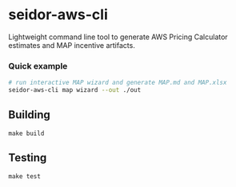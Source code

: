 # seidor-aws-cli

Lightweight command line tool to generate AWS Pricing Calculator estimates and MAP incentive artifacts.

### Quick example

```bash
# run interactive MAP wizard and generate MAP.md and MAP.xlsx
seidor-aws-cli map wizard --out ./out
```

## Building

```
make build
```

## Testing

```
make test
```

